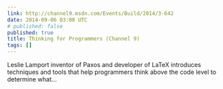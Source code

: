 ```yaml
---
link: http://channel9.msdn.com/Events/Build/2014/3-642
date: 2014-09-06 03:08 UTC
# published: false
published: true
title: Thinking for Programmers (Channel 9)
tags: []
---
```


Leslie Lamport inventor of Paxos and developer of LaTeX introduces techniques and tools that help programmers think above the code level to determine what…
